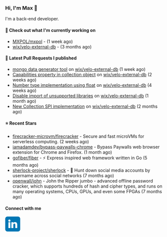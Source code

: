 ### Hi, I'm Max 👋

I'm a back-end developer.

#### 👷 Check out what I'm currently working on

- [MXPOL/mxpol](https://github.com/MXPOL/mxpol) -  (1 week ago)
- [wix/velo-external-db](https://github.com/wix/velo-external-db) -  (3 months ago)

#### 🔨 Latest Pull Requests I published

- [mongo data generator tool](https://github.com/wix/velo-external-db/pull/386) on [wix/velo-external-db](https://github.com/wix/velo-external-db) (1 week ago)
- [Capabilities property in collection object](https://github.com/wix/velo-external-db/pull/381) on [wix/velo-external-db](https://github.com/wix/velo-external-db) (2 weeks ago)
- [Number type implementation using float](https://github.com/wix/velo-external-db/pull/378) on [wix/velo-external-db](https://github.com/wix/velo-external-db) (4 weeks ago)
- [Disable import of unsupported libraries](https://github.com/wix/velo-external-db/pull/361) on [wix/velo-external-db](https://github.com/wix/velo-external-db) (1 month ago)
- [New Collection SPI implementation](https://github.com/wix/velo-external-db/pull/354) on [wix/velo-external-db](https://github.com/wix/velo-external-db) (2 months ago)

#### ⭐ Recent Stars

- [firecracker-microvm/firecracker](https://github.com/firecracker-microvm/firecracker) - Secure and fast microVMs for serverless computing. (2 weeks ago)
- [iamadamdev/bypass-paywalls-chrome](https://github.com/iamadamdev/bypass-paywalls-chrome) - Bypass Paywalls web browser extension for Chrome and Firefox. (1 month ago)
- [gofiber/fiber](https://github.com/gofiber/fiber) - ⚡️ Express inspired web framework written in Go (5 months ago)
- [sherlock-project/sherlock](https://github.com/sherlock-project/sherlock) - 🔎 Hunt down social media accounts by username across social networks (7 months ago)
- [openwall/john](https://github.com/openwall/john) - John the Ripper jumbo - advanced offline password cracker, which supports hundreds of hash and cipher types, and runs on many operating systems, CPUs, GPUs, and even some FPGAs (7 months ago)

#### Connect with me

[<img align="left" alt="LinkedIn" width="48px"  src="icons/linkedin.svg" />][linkedin]

[linkedin]: https://www.linkedin.com/in/max-polski/
